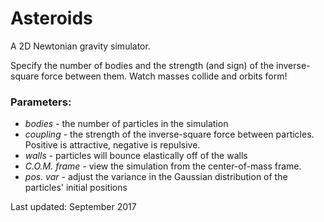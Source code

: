 # Asteroids

A 2D Newtonian gravity simulator. 

Specify the number of bodies and the strength (and sign) of the inverse-square force between them. Watch masses collide and orbits form!

### Parameters:
* *bodies* - the number of particles in the simulation
* *coupling* - the strength of the inverse-square force between particles.  Positive is attractive, negative is repulsive. 
* *walls* - particles will bounce elastically off of the walls 
* *C.O.M. frame* - view the simulation from the center-of-mass frame. 
* *pos. var* - adjust the variance in the Gaussian distribution of the particles' initial positions

Last updated: September 2017
